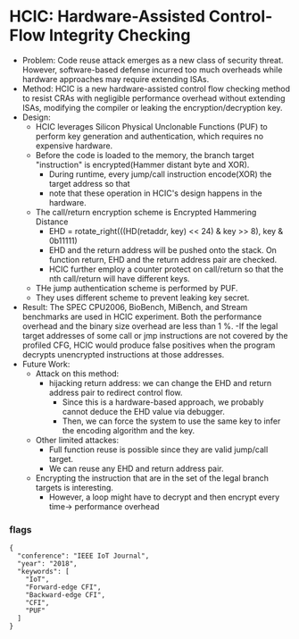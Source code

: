 # HCIC: Hardware-Assisted Control-Flow Integrity Checking

- Problem: Code reuse attack emerges as a new class of security threat. However, software-based defense incurred too much overheads while hardware approaches may require extending ISAs. 
- Method: HCIC is a new hardware-assisted control flow checking method to resist CRAs with negligible performance overhead without extending ISAs, modifying the compiler or leaking the encryption/decryption key.
- Design: 
  - HCIC leverages Silicon Physical Unclonable Functions (PUF) to perform key generation and authentication, which requires no expensive hardware.
  - Before the code is loaded to the memory, the branch target "instruction" is encrypted(Hammer distant byte and XOR).
    - During runtime, every jump/call instruction encode(XOR) the target address so that 
    - note that these operation in HCIC's design happens in the hardware.
  - The call/return encryption scheme is Encrypted Hammering Distance
    - EHD = rotate_right(((HD(retaddr, key) << 24) & key >> 8), key & 0b11111)
    - EHD and the return address will be pushed onto the stack. On function return, EHD and the return address pair are checked.
    - HCIC further employ a counter protect on call/return so that the nth call/return will have different keys.
  - THe jump authentication scheme is performed by PUF.
  - They uses different scheme to prevent leaking key secret.
- Result: The SPEC CPU2006, BioBench, MiBench, and Stream benchmarks are used in HCIC experiment. Both the performance overhead and the binary size overhead are less than 1 %.
  -If the legal target addresses of some call or jmp instructions are not covered by the profiled CFG, HCIC would produce false positives when the program decrypts unencrypted instructions at those addresses.
- Future Work:
  - Attack on this method:
    - hijacking return address: we can change the EHD and return address pair to redirect control flow.
      - Since this is a hardware-based approach, we probably cannot deduce the EHD value via debugger.
      - Then, we can force the system to use the same key to infer the encoding algorithm and the key.
  - Other limited attackes:
    - Full function reuse is possible since they are valid jump/call target.
    - We can reuse any EHD and return address pair.
  - Encrypting the instruction that are in the set of the legal branch targets is interesting.
    - However, a loop might have to decrypt and then encrypt every time-> performance overhead

### flags
```
{
  "conference": "IEEE IoT Journal",
  "year": "2018",
  "keywords": [
    "IoT",
    "Forward-edge CFI",
    "Backward-edge CFI",
    "CFI",
    "PUF"
  ]
}
```
